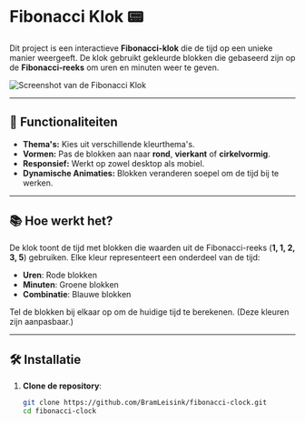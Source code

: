 # Fibonacci Klok 📟

Dit project is een interactieve **Fibonacci-klok** die de tijd op een unieke manier weergeeft. De klok gebruikt gekleurde blokken die gebaseerd zijn op de **Fibonacci-reeks** om uren en minuten weer te geven.

![Screenshot van de Fibonacci Klok](/screenshot.png)

---

## 🚀 Functionaliteiten

- **Thema's:** Kies uit verschillende kleurthema's.
- **Vormen:** Pas de blokken aan naar **rond**, **vierkant** of **cirkelvormig**.
- **Responsief:** Werkt op zowel desktop als mobiel.
- **Dynamische Animaties:** Blokken veranderen soepel om de tijd bij te werken.

---

## 📚 Hoe werkt het?

De klok toont de tijd met blokken die waarden uit de Fibonacci-reeks (**1, 1, 2, 3, 5**) gebruiken. Elke kleur representeert een onderdeel van de tijd:

- **Uren**: Rode blokken
- **Minuten**: Groene blokken
- **Combinatie**: Blauwe blokken

Tel de blokken bij elkaar op om de huidige tijd te berekenen. (Deze kleuren zijn aanpasbaar.)

---

## 🛠️ Installatie

1. **Clone de repository**:
   ```bash
   git clone https://github.com/BramLeisink/fibonacci-clock.git
   cd fibonacci-clock
